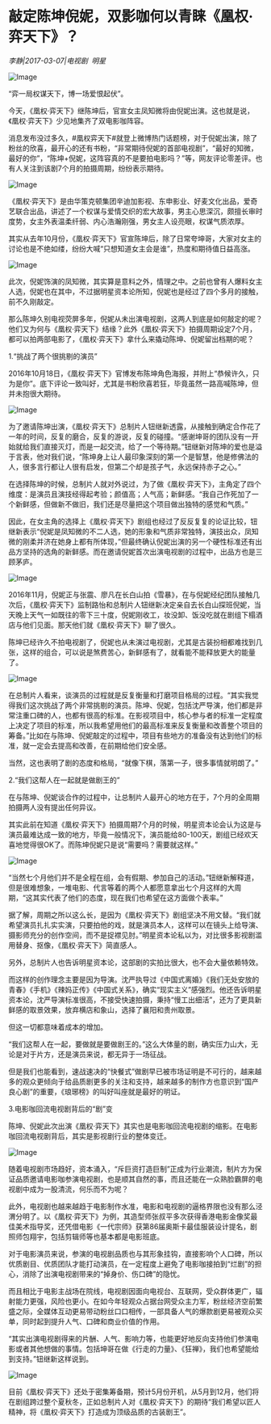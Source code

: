 # 敲定陈坤倪妮，双影咖何以青睐《凰权·弈天下》？

*李静|2017-03-07|电视剧 
                                                明星*

![Image](http://p1.pstatp.com/large/37dd000416477552240a)

“弈一局权谋天下，博一场爱恨起伏”。

今天，《凰权·弈天下》继陈坤后，官宣女主凤知微将由倪妮出演。这也就是说，《凰权·弈天下》少见地集齐了双电影咖阵容。

消息发布没过多久，#凰权弈天下#就登上微博热门话题榜，对于倪妮出演，除了粉丝的欣喜，最开心的还有书粉，“非常期待倪妮的首部电视剧”，“最好的知微，最好的你”，“陈坤+倪妮，这阵容真的不是要拍电影吗？”等，网友评论零差评。也有人关注到该剧7个月的拍摄周期，纷纷表示期待。

![Image](http://p9.pstatp.com/large/37e40000ae513ed17905)

《凰权·弈天下》是由华策克顿集团辛迪加影视、东申影业、好麦文化出品，爱奇艺联合出品，讲述了一个权谋与爱情交织的宏大故事，男主心思深沉，颇擅长审时度势，女主外表温柔纤弱、内心浩瀚刚强，男女主人设亮眼，权谋气质浓厚。

其实从去年10月份，《凰权·弈天下》官宣陈坤后，除了日常夸坤哥，大家对女主的讨论也是不绝如缕，纷纷大喊“只想知道女主会是谁”，热度和期待值日益高涨。

![Image](http://p1.pstatp.com/large/37de0000a45348190b93)

此次，倪妮饰演的凤知微，其实算是意料之外，情理之中。之前也曾有人爆料女主人选，倪妮也在其中，不过据明星资本论所知，倪妮也是经过了四个多月的接触，前不久刚敲定。

那么陈坤久别电视荧屏多年，倪妮从未出演电视剧，这两人到底是如何敲定的呢？他们又为何与《凰权·弈天下》结缘？此外《凰权·弈天下》拍摄周期设定7个月，都可以拍两部电影了，《凰权·弈天下》拿什么来撬动陈坤、倪妮留出档期的呢？

1.“挑战了两个很挑剔的演员”

2016年10月18日，《凰权·弈天下》官博发布陈坤角色海报，并附上“恭候许久，只为是你”。底下评论一致叫好，尤其是书粉欣喜若狂，毕竟虽然一路高喊陈坤，但并未抱很大期待。

![Image](http://p1.pstatp.com/large/37e50000a71e5a44a07e)

为了邀请陈坤出演，《凰权·弈天下》总制片人钮继新透露，从接触到确定合作花了一年的时间，反复的磨合，反复的游说，反复的碰撞。“感谢坤哥的团队没有一开始就给我们直接灭灯，而是一起交流，给了一个等待期。”钮继新对陈坤的爱也是溢于言表，他对我们说，“陈坤身上让人最印象深刻的第一个是智慧，他是修佛法的人，很多言行都让人很有启发，但第二个却是孩子气，永远保持赤子之心。”

在选择陈坤的时候，总制片人就对外说过，为了做《凰权·弈天下》，主角定了四个维度：是演员且演技经得起考验；颜值高；人气高；新鲜感。“我自己作死加了一个新鲜感，但做新不做旧，我们还是尽量把这个项目做出独特的感觉和气质。”

因此，在女主角的选择上《凰权·弈天下》剧组也经过了反反复复的论证比较，钮继新表示“倪妮是凤知微的不二人选，她的形象和气质非常独特，演技出众，凤知微的刚柔并济在她身上都有所体现，”但最终确认倪妮出演的另一个硬性标准还有出品方坚持的选角的新鲜感。而在邀请倪妮首次出演电视剧的过程中，出品方也是三顾茅庐。

![Image](http://p1.pstatp.com/large/37e600009d0266d434ea)

2016年11月，倪妮正与张震、廖凡在长白山拍《雪暴》，在与倪妮经纪团队接触几次后，《凰权·弈天下》监制路怡和总制片人钮继新决定亲自去长白山探班倪妮，当天晚上天气一如既往的零下三十度，倪妮刚收工，妆没卸、饭没吃就在剧组下榻酒店与他们见面。那天他们就《凰权·弈天下》聊了很久。

陈坤已经许久不拍电视剧了，倪妮也从未演过电视剧，尤其是古装扮相都难找到几张，这样的组合，可以说是煞费苦心，新鲜感有了，就看能不能释放更大的能量了。

![Image](http://p3.pstatp.com/large/37e600009d041d011c62)

在总制片人看来，谈演员的过程就是反复衡量和打磨项目格局的过程。“其实我觉得我们这次挑战了两个非常挑剔的演员。陈坤、倪妮，包括沈严导演，他们都是非常注重口碑的人，也都有很高的标准。在影视项目中，核心参与者的标准一定程度上决定了项目的标准，所以我希望用他们的最高标准来反复衡量和改善整个项目的筹备。”比如在与陈坤、倪妮敲定的过程中，项目有些地方的准备没有达到他们的标准，就一定会去提高和改善，在前期给他们安全感。

当然，这也表明了剧的态度和格局，“就像下棋，落第一子，很多事情就明朗了。”

2.“我们这帮人在一起就是做剧王的”

在与陈坤、倪妮谈合作的过程中，让总制片人最开心的地方在于，7个月的全周期拍摄两人没有提出任何异议。

其实此前在知道《凰权·弈天下》拍摄周期7个月的时候，明星资本论会认为这是与演员最难达成一致的地方，毕竟一般情况下，演员能给80-100天，剧组已经欢天喜地觉得很OK了。而陈坤倪妮只是说“需要吗？需要就这样。”

![Image](http://p3.pstatp.com/large/37e20003eb759f47125a)

“当然七个月他们并不是全程在组，会有假期、参加自己的活动。”钮继新解释道，但是很难想象，一堆电影、代言等着的两个人都愿意拿出七个月这样的大周期，“这其实代表了他们的态度，现在我们也希望在这方面做个表率。”

据了解，周期之所以这么长，是因为《凰权·弈天下》剧组坚决不用文替。“我们就希望演员扎扎实实演，只要拍他的戏，就是演员本人，这样可以在镜头上给导演、摄影师充分的创作空间，而不是捉襟见肘。”明星资本论私以为，对比很多影视剧滥用替身、抠像，《凰权·弈天下》简直感人。

另外，总制片人也告诉明星资本论，这部剧的实拍比很大，也不会大量依赖特效。

而这样的创作理念主要是因为导演。沈严执导过《中国式离婚》《我们无处安放的青春》《手机》《辣妈正传》《中国式关系》，确实“现实主义”感强烈。他还告诉明星资本论，沈严导演标准很高，不接受快速拍摄，秉持“慢工出细活”，还为了更具新鲜感的取景效果，放弃横店和象山，选择了襄阳和贵州取景。

但这一切都意味着成本的增加。

“我们这帮人在一起，要做就是要做剧王的。”这么大体量的剧，确实压力山大，无论是对于片方，还是演员来说，都无异于一场征战。

但是我们也能看到，速战速决的“快餐式”做剧早已被市场证明是不可行的，越来越多的观众更倾向于给品质剧更多的关注和支持，越来越多的制作方也意识到“国产良心剧”的重要，《琅琊榜》的叫好叫座就是最好的明证。

3.电影咖回流电视剧背后的“剧”变

陈坤、倪妮此次出演《凰权·弈天下》其实也是电影咖回流电视剧的缩影。在电影咖回流电视剧背后，其实是影视剧行业的整体变迁。

![Image](http://p1.pstatp.com/large/37dd0004164cf516ea1c)

随着电视剧市场趋好，资本涌入，“斥巨资打造巨制”正成为行业潮流，制片方为保证品质邀请电影咖参演电视剧，也是顺其自然的事，而且还能在一众熟脸霸屏的电视剧中成为一股清流，何乐而不为呢？

此外，电视剧也越来越趋于电影制作水准，电影和电视剧的逼格界限也没有那么泾渭分明了。以《凰权·弈天下》为例，其造型师张叔平多次获得香港电影金像奖最佳美术指导奖，还凭借电影《一代宗师》获第86届奥斯卡最佳服装设计提名，剧照师包翔宇，包括剪辑师等也基本都是电影班底。

对于电影演员来说，参演的电视剧品质也与其形象挂钩，直接影响个人口碑，所以优质剧目、优质团队才能打动演员，在一定程度上避免了电影咖接拍到“烂剧”的担心，消除了出演电视剧带来的“掉身价、伤口碑”的隐忧。

而且相比于电影主战场在院线，电视剧因面向电视台、互联网，受众群体更广，辐射能力更强，风险也更小。在如今年轻观众占据台网受众主力军，粉丝经济空前繁盛之际，全媒体互动更易带动粉丝口口相传，一部具备人气的爆款剧更易被观众买单，同时起到提升人气、口碑和商业价值的作用。

“其实出演电视剧得来的片酬、人气、影响力等，也能更好地反向支持他们参演电影或者其他想做的事情。包括坤哥在做《行走的力量》、《狂禅》，我们也希望能给到支持。”钮继新这样说到。

![Image](http://p3.pstatp.com/large/37e40000ae556d365e67)

目前《凰权·弈天下》还处于密集筹备期，预计5月份开机，从5月到12月，他们将在剧组跨过整个夏秋冬，正如总制片人对《凰权·弈天下》的期待“我们希望以匠人精神，将《凰权·弈天下》打造成为顶级品质的古装剧王”。

